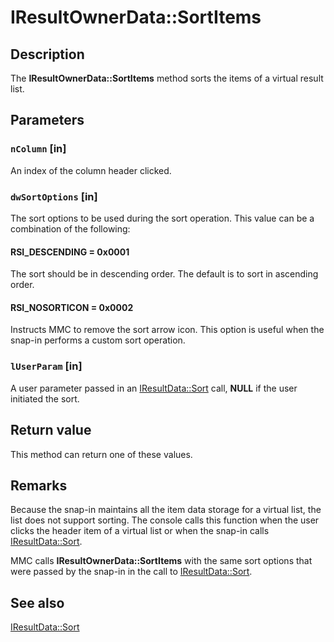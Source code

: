 # IResultOwnerData::SortItems

## Description

The **IResultOwnerData::SortItems** method sorts the items of a virtual result list.

## Parameters

### `nColumn` [in]

An index of the column header clicked.

### `dwSortOptions` [in]

The sort options to be used during the sort operation. This value can be a combination of the following:

#### RSI_DESCENDING = 0x0001

The sort should be in descending order. The default is to sort in ascending order.

#### RSI_NOSORTICON = 0x0002

Instructs MMC to remove the sort arrow icon. This option is useful when the snap-in performs a custom sort operation.

### `lUserParam` [in]

A user parameter passed in an
[IResultData::Sort](https://learn.microsoft.com/windows/desktop/api/mmc/nf-mmc-iresultdata-sort) call, **NULL** if the user initiated the sort.

## Return value

This method can return one of these values.

## Remarks

Because the snap-in maintains all the item data storage for a virtual list, the list does not support sorting. The console calls this function when the user clicks the header item of a virtual list or when the snap-in calls
[IResultData::Sort](https://learn.microsoft.com/windows/desktop/api/mmc/nf-mmc-iresultdata-sort).

MMC calls **IResultOwnerData::SortItems** with the same sort options that were passed by the snap-in in the call to [IResultData::Sort](https://learn.microsoft.com/windows/desktop/api/mmc/nf-mmc-iresultdata-sort).

## See also

[IResultData::Sort](https://learn.microsoft.com/windows/desktop/api/mmc/nf-mmc-iresultdata-sort)